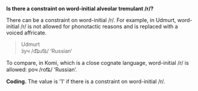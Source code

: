 **Is there a constraint on word-initial alveolar tremulant /r/?**

There can be a constraint on word-initial /r/. For example, in Udmurt, word-initial /r/ is not allowed for phonotactic reasons and is replaced with a voiced affricate.

>Udmurt<br/>
>ӟуч /d͡ʑut͡ɕ/ ‘Russian’ 

To compare, in Komi, which is a close cognate language, word-initial /r/ is allowed: роч /rot͡ɕ/ ‘Russian’.

**Coding.** The value is '1' if there is a constraint on word-initial /r/.
